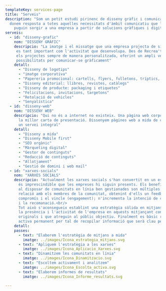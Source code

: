 ```yaml
---
templateKey: services-page
title: "Serveis"
description: "Som un petit estudi pirinenc de disseny gràfic i comunicació que
  donem resposta a totes aquelles necessitats d'àmbit comunicatiu que li
	puguin sorgir a una empresa a partir de solucions gràfiques i digitals"
serveis:
  - id: "disseny-grafic"
    nom: "DISSENY GRÀFIC"
    descripcio: "La imatge i el missatge que una empresa projecta de si mateixa
     es tant important com l'activitat que desenvolupa. Des de Recrea't encarem
     els projectes sempre de manera personalitzada, oferint un ampli ventall de
     possibilitats per comunicar-se gràficament"
    detall:
      - "Disseny de logotips"
      - "imatge corporativa"
      - "Papereria promocional: cartells, flyers, fulletons, tríptics, calendaris, targetes..."
      - "Disseny editorial: llibres, revistes, catàlegs"
      - "Disseny de producte: packaging i etiquetes"
      - "Felicitacions, invitacions, targetons"
      - "Retolació de vehicles"
      - "Senyalística"
  - id: "disseny-web"
    nom: "DISSENY WEB"
    descripcio: "Qui no és a internet no existeix. Una pàgina web corporativa ben ideada és
      la millor carta de presentació. Dissenyem pàgines web a mida de cada client, oferint
      un servei integral"
    detall:
      - "Disseny a mida"
      - "Disseny Mobile first"
      - "SEO orgànic"
      - "Màrqueting digital"
      - "Gestor de continguts"
      - "Redacció de continguts"
      - "Allotjament"
      - "Gestió de domini i web mail"
  - id: "xarxes-socials"
    nom: "XARXES SOCIALS"
    descripcio: "Actualment les xarxes socials s'han convertit en un espai virtual en el que
      és imprescindible que les empreses hi siguin presents. Els beneficis que obté una marca
      al disposar de comunitats en línia ben gestionades son múltiples: augmenta i millora la
      relació amb els membres de la comunitat, obtenint d'ells un feedback; n'augmenta el
      compromís i el vincle (engagement); n'incrementa la intenció de compra, la fidelització
      i la recomanació.<br/>
      Tot això s'aconsegueix establint una estratègia sòlida en mitjans socials i augmentant
      la presència i l'activitat de l'empresa en aquests mitjançant continguts de qualitat,
      originals i que atreguin al públic objectiu. Finalment es bàsic realitzar una escolta
      activa permanent per tal de recopilar informació que serà clau per a la empresa."
    detall:
    passes:
      - text: "Elaborem l'estratègia de mitjans a mida"
        imatge: ../images/Icona_estrategia_mitjans.svg
      - text: "Apliquem l'estratègia a les xarxes"
        imatge: ../images/Icona_Aplicacio_Xarxes.svg
      - text: "Dinamitzem les comunitats en línia"
        imatge: ../images/Icona_Dinamitzacio.svg
      - text: "Escoltem activament i analitzem"
        imatge: ../images/Icona_Escolta_activa.svg
      - text: "Elaborem informes de resultats"
        imatge: ../images/Icona_Informe_resultats.svg

---
```

